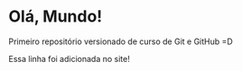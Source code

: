 # Olá, Mundo!
 Primeiro repositório versionado de curso de Git e GitHub
=D

Essa linha foi adicionada no site!
